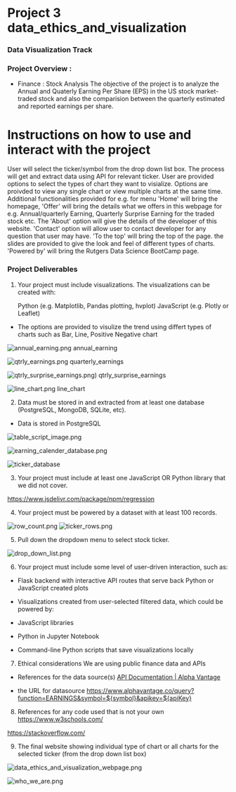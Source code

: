 # Project 3 data_ethics_and_visualization

### Data Visualization Track

### Project Overview : 

* Finance : Stock Analysis 
The objective of the project is to analyze the Annual and Quaterly Earning Per Share (EPS) in the US stock market-traded stock and also the comparision between the quarterly estimated and reported earnings per share. 


# Instructions on how to use and interact with the project
User will select the ticker/symbol from the drop down list box. The process will get and extract data using API for relevant ticker. User are provided options to select the types of chart they want to visialize. Options are proivded to view any single chart or view multiple charts at the same time.
Additional functionalities provided for e.g. for menu 'Home' will bring the homepage, 'Offer' will bring the details what we offers in this webpage for e.g. Annual/quarterly Earning, Quarterly Surprise Earning for the traded stock etc. The 'About' option will give the details of the developer of this website. 'Contact' option will allow user to contact developer for any question that user may have.
'To the top' will bring the top of the page.
the slides are provided to give the look and feel of different types of charts.
'Powered by' will bring the Rutgers Data Science BootCamp page. 

### Project Deliverables

1. Your project must include visualizations. The visualizations can be created with:

    Python (e.g. Matplotlib, Pandas plotting, hvplot)
    JavaScript (e.g. Plotly or Leaflet)

* The options are provided to visulize the trend using differt types of charts such as Bar, Line, Positive Negative chart

![annual_earning.png](./annual_earning.png)
annual_earning

![qtrly_earnings.png](./qtrly_earnings.png)
quarterly_earnings

![qtrly_surprise_earnings.png)](./qtrly_surprise_earnings.png)
qtrly_surprise_earnings

![line_chart.png](./line_chart.png)
line_chart

2. Data must be stored in and extracted from at least one database (PostgreSQL, MongoDB, SQLite, etc).

* Data is stored in PostgreSQL

![table_script_image.png](./table_script_image.png)

![earning_calender_database.png](./earning_calender_database.png)

![ticker_database](./ticker_database.png)

3. Your project must include at least one JavaScript OR Python library that we did not cover.

https://www.jsdelivr.com/package/npm/regression

4. Your project must be powered by a dataset with at least 100 records.

![row_count.png](./row_count.png)
![ticker_rows.png](./ticker_rows.png)


5. Pull down the dropdown menu to select stock ticker.

![drop_down_list.png](./drop_down_list.png)


6. Your project must include some level of user-driven interaction, such as:

* Flask backend with interactive API routes that serve back Python or JavaScript created plots

* Visualizations created from user-selected filtered data, which could be powered by:

- JavaScript libraries

- Python in Jupyter Notebook

- Command-line Python scripts that save visualizations locally

7.  Ethical considerations
We are using public finance data and APIs

- References for the data source(s)
[API Documentation | Alpha Vantage](https://www.alphavantage.co/documentation/)

- the URL for datasource 
https://www.alphavantage.co/query?function=EARNINGS&symbol=${symbol}&apikey=${apiKey}

8. References for any code used that is not your own
https://www.w3schools.com/

https://stackoverflow.com/

9. The final website showing individual type of chart or all charts for the selected ticker (from the drop down list box)

![data_ethics_and_visualization_webpage.png](./data_ethics_and_visualization_webpage.png)

![who_we_are.png](./who_we_are.png)










